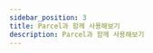 ```yaml
---
sidebar_position: 3
title: Parcel과 함께 사용해보기
description: Parcel과 함께 사용해보기
---
```


<head>
  <meta name="title" content="Advanced 학습 | 기초부터 시작하는 타입스크립트" data-rh="true" />
  <meta name="description" content="Parcel과 함께 사용해보기" data-rh="true" />
  <meta property="og:title" content="Advanced 학습 | 기초부터 시작하는 타입스크립트" data-rh="true" />
  <meta property="og:description" content="Parcel과 함께 사용해보기" data-rh="true" />
</head>
